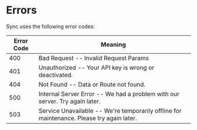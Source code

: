# Errors

Sync uses the following error codes:


Error Code | Meaning
---------- | -------
400 | Bad Request -- Invalid Request Params
401 | Unauthorized -- Your API key is wrong or deactivated.
404 | Not Found -- Data or Route not found.
500 | Internal Server Error -- We had a problem with our server. Try again later.
503 | Service Unavailable -- We're temporarily offline for maintenance. Please try again later.

